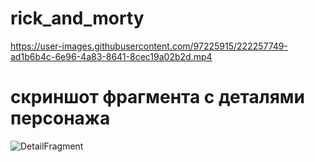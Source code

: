 # rick_and_morty

https://user-images.githubusercontent.com/97225915/222257749-ad1b6b4c-6e96-4a83-8641-8cec19a02b2d.mp4

# скриншот фрагмента с деталями персонажа
![DetailFragment](https://user-images.githubusercontent.com/97225915/223852881-5c13ceb2-47f0-4e0c-91a4-decc059e3b2b.JPG)
